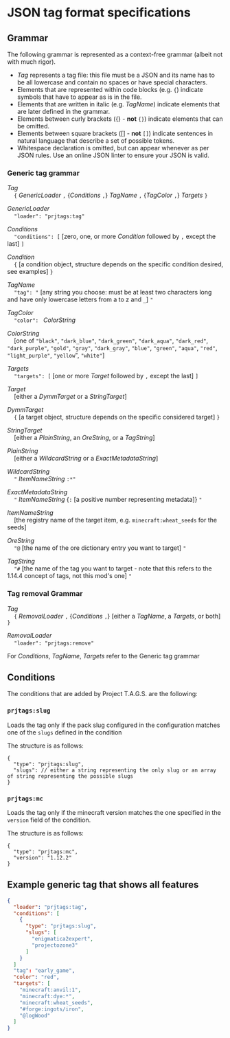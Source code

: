# JSON tag format specifications

## Grammar
The following grammar is represented as a context-free grammar (albeit not with much rigor).

- *Tag* represents a tag file: this file must be a JSON and its name has to be all lowercase and contain no spaces or have special characters.
- Elements that are represented within code blocks (e.g. `{`) indicate symbols that have to appear as is in the file.
- Elements that are written in italic (e.g. *TagName*) indicate elements that are later defined in the grammar.
- Elements between curly brackets ({} - **not** `{}`) indicate elements that can be omitted.
- Elements between square brackets ([] - **not** `[]`) indicate sentences in natural language that describe a set of possible tokens.
- Whitespace declaration is omitted, but can appear whenever as per JSON rules. Use an online JSON linter to ensure your JSON is valid.

### Generic tag grammar

*Tag*<br />
&nbsp;&nbsp;&nbsp;&nbsp;`{` *GenericLoader* `,` {*Conditions* `,`} *TagName* `,` {*TagColor* `,`} *Targets* `}`

*GenericLoader*<br />
&nbsp;&nbsp;&nbsp;&nbsp;`"loader": "prjtags:tag"`

*Conditions*<br />
&nbsp;&nbsp;&nbsp;&nbsp;`"conditions": [` [zero, one, or more *Condition* followed by `,` except the last] `]`

*Condition*<br />
&nbsp;&nbsp;&nbsp;&nbsp;`{` [a condition object, structure depends on the specific condition desired, see examples] `}`

*TagName*<br />
&nbsp;&nbsp;&nbsp;&nbsp;`"tag": "` [any string you choose: must be at least two characters long and have only lowercase letters from a to z and `_`] `"`

*TagColor*<br />
&nbsp;&nbsp;&nbsp;&nbsp;`"color": ` *ColorString*

*ColorString*<br />
&nbsp;&nbsp;&nbsp;&nbsp;[one of `"black"`, `"dark_blue"`, `"dark_green"`, `"dark_aqua"`, `"dark_red"`, `"dark_purple"`, `"gold"`, `"gray"`, `"dark_gray"`, `"blue"`, `"green"`, `"aqua"`, `"red"`, `"light_purple"`, `"yellow`", `"white"`]

*Targets*<br />
&nbsp;&nbsp;&nbsp;&nbsp;`"targets": [` [one or more *Target* followed by `,` except the last] `]`

*Target*<br />
&nbsp;&nbsp;&nbsp;&nbsp;[either a *DymmTarget* or a *StringTarget*]

*DymmTarget*<br />
&nbsp;&nbsp;&nbsp;&nbsp;`{` [a target object, structure depends on the specific considered target] `}`

*StringTarget*<br />
&nbsp;&nbsp;&nbsp;&nbsp;[either a *PlainString*, an *OreString*, or a *TagString*]

*PlainString*<br />
&nbsp;&nbsp;&nbsp;&nbsp;[either a *WildcardString* or a *ExactMetadataString*]

*WildcardString*<br />
&nbsp;&nbsp;&nbsp;&nbsp;`"` *ItemNameString* `:*"`

*ExactMetadataString*<br />
&nbsp;&nbsp;&nbsp;&nbsp;`"` *ItemNameString* {`:` [a positive number representing metadata]} `"`

*ItemNameString*<br />
&nbsp;&nbsp;&nbsp;&nbsp;[the registry name of the target item, e.g. `minecraft:wheat_seeds` for the seeds]

*OreString*<br />
&nbsp;&nbsp;&nbsp;&nbsp;`"@` [the name of the ore dictionary entry you want to target] `"`

*TagString*<br />
&nbsp;&nbsp;&nbsp;&nbsp;`"#` [the name of the tag you want to target - note that this refers to the 1.14.4 concept of tags, not this mod's one] `"`

### Tag removal Grammar

*Tag*<br />
&nbsp;&nbsp;&nbsp;&nbsp;`{` *RemovalLoader* `,` {*Conditions* `,`} [either a *TagName*, a *Targets*, or both] `}`

*RemovalLoader*<br />
&nbsp;&nbsp;&nbsp;&nbsp;`"loader": "prjtags:remove"`

For *Conditions*, *TagName*, *Targets* refer to the Generic tag grammar

## Conditions
The conditions that are added by Project T.A.G.S. are the following:

### `prjtags:slug`
Loads the tag only if the pack slug configured in the configuration matches one of the `slugs` defined in the condition

The structure is as follows:

```
{
  "type": "prjtags:slug",
  "slugs": // either a string representing the only slug or an array of string representing the possible slugs
}
```

### `prjtags:mc`
Loads the tag only if the minecraft version matches the one specified in the `version` field of the condition.

The structure is as follows:

```
{
  "type": "prjtags:mc",
  "version": "1.12.2"
}
```

## Example generic tag that shows all features

```json
{
  "loader": "prjtags:tag",
  "conditions": [
    {
      "type": "prjtags:slug",
      "slugs": [
        "enigmatica2expert",
        "projectozone3"
      ]
    }
  ]
  "tag": "early_game",
  "color": "red",
  "targets": [
    "minecraft:anvil:1",
    "minecraft:dye:*",
    "minecraft:wheat_seeds",
    "#forge:ingots/iron",
    "@logWood"
  ]
}
```